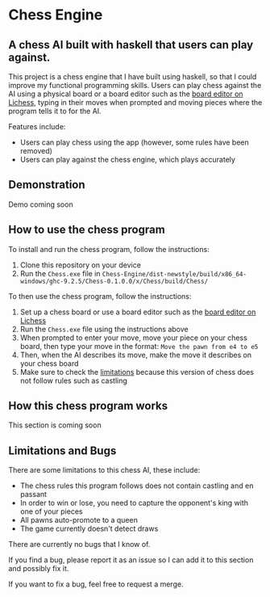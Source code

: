 # Chess Engine

## A chess AI built with haskell that users can play against.

This project is a chess engine that I have built using haskell, so that I could improve my functional programming skills. Users can play chess against the AI using a physical board or a board editor such as the [board editor on Lichess](https://lichess.org/editor), typing in their moves when prompted and moving pieces where the program tells it to for the AI.

Features include:

- Users can play chess using the app (however, some rules have been removed)
- Users can play against the chess engine, which plays accurately

## Demonstration

Demo coming soon

## How to use the chess program

To install and run the chess program, follow the instructions:

1. Clone this repository on your device
2. Run the `Chess.exe` file in `Chess-Engine/dist-newstyle/build/x86_64-windows/ghc-9.2.5/Chess-0.1.0.0/x/Chess/build/Chess/`

To then use the chess program, follow the instructions:

1. Set up a chess board or use a board editor such as the [board editor on Lichess](https://lichess.org/editor)
2. Run the `Chess.exe` file using the instructions above
3. When prompted to enter your move, move your piece on your chess board, then type your move in the format: `Move the pawn from e4 to e5`
4. Then, when the AI describes its move, make the move it describes on your chess board
5. Make sure to check the [limitations](#limitations-and-bugs) because this version of chess does not follow rules such as castling

## How this chess program works

This section is coming soon

## Limitations and Bugs

There are some limitations to this chess AI, these include:

- The chess rules this program follows does not contain castling and en passant
- In order to win or lose, you need to capture the opponent's king with one of your pieces
- All pawns auto-promote to a queen
- The game currently doesn't detect draws

There are currently no bugs that I know of.

If you find a bug, please report it as an issue so I can add it to this section and possibly fix it.

If you want to fix a bug, feel free to request a merge.
